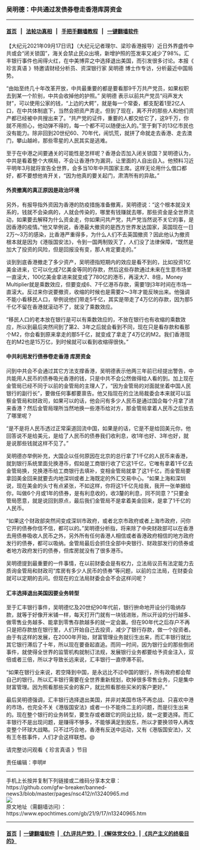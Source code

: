 ### 吴明德：中共通过发债券卷走香港库房资金
------------------------

#### [首页](https://github.com/gfw-breaker/banned-news3/blob/master/README.md) &nbsp;&nbsp;|&nbsp;&nbsp; [法轮功真相](https://github.com/begood0513/basic/blob/master/README.md)  &nbsp;&nbsp;|&nbsp;&nbsp; [手把手翻墙教程](https://github.com/gfw-breaker/guides/wiki)  &nbsp;&nbsp;|&nbsp;&nbsp; [一键翻墙软件](https://github.com/gfw-breaker/nogfw/blob/master/README.md)  



<div><p>
 【大纪元2021年09月17日讯】（大纪元记者理尔、梁珍香港报导）近日外界盛传中共或会“闭关锁国”，海关会禁止民众出境，新增护照的签发率又减少了98%。汇丰银行事件也闹得火红，在中美博弈之中选择退出美国，而引发很多讨论。本报《
 <ok href="https://www.epochtimes.com/gb/tag/%E7%8F%8D%E8%A8%80%E7%9C%9F%E8%AF%AD.html">
  珍言真语
 </ok>
 》特邀请财经分析员、资深银行家
 <ok href="https://www.epochtimes.com/gb/tag/%E5%90%B4%E6%98%8E%E5%BE%B7.html">
  吴明德
 </ok>
 博士作专访，分析最近中国局势。
</p>
<p>
 “由始至终几十年改革开放，中共最重要的都是要看那9千万共产党员，如果权职去到某一个阶别，中共会收掉他的护照。”
 <ok href="https://www.epochtimes.com/gb/tag/%E5%90%B4%E6%98%8E%E5%BE%B7.html">
  吴明德
 </ok>
 表示以前共产党员“闷声发大财”，可以使用公家的钱，“上边的大鳄”，就是每一个常委，都支配着1至2亿人口，在中共体制底下，当然会把资产弄走。但到了现在，离不开的那些人和他们资产都已经被中共搜出来了。“共产党的证件，重要的人都交给它了，这9千万，你就不用担心，他动弹不得的，每一个都不可以随便出入的。”至于剩下的13亿市民也没有能力。除非回到20世纪60、70年代，闹饥荒，就拼了命就走去香港、走去澳门，攀山越岭，那些零星的人民其实是逃难。
</p>
<p>
 至于在中港之间要通关的可能性是怎样呢？香港会否加入闭关锁国？吴明德认为，中共是看着整个大棋局，不会让香港作为漏洞，让里面的人自出自入。他预料习近平明年3月就将宣告全世界，会多当10年中共国家主席。这样无论用什么借口都好，都不要想他肯开关，“因为他真的要关起门，肃清所有的异敌。”
</p>
<h4>
 外资撤离的真正原因是政治环境
</h4>
<p>
 另外，有报导指外资因为香港的防疫措施准备撤离，吴明德说：“这个根本就没关系的，钱就不会染病的，人就会传染的，哪里有钱赚就去哪，那些资金是全世界流动，如果要去解释为什么资金走，你如果问共产党，共产党当然说不关它的事，是因香港的疫情。”他又举例说，香港最大撤资的是西方世界发达国家，英国现在一日2万～3万的感染，比香港严重得多，为什么人们不去英国撤资？因此他认为撤资根本就是因为《港版国安法》，令到一国两制毁灭了，人们没了法律保障，“既然是加大了投资的风险，但是回报没有变，那人肯定要走的。”
</p>
<p>
 谈到到底香港撤走了多少资产，吴明德指短期内的效应是看不到的，比如投资1亿美金进来，它可以化成7亿美金等同的存款，然后这些存款通过未来在生意市场里一直滚大，100亿美金拿进来就变成了780亿的港币，再滚大7、8倍，Money Multiplier就是乘数效应，但要变成6、7千亿港币存款，需要1到3年时间在市场一直滚大。反过来你说要撤资，收缩的时候也是需要2～3年才能反映出来。他强调不能小看移民人口，举例说他们带走5千亿，其实是带走了4万亿的存款，因为那5千亿不留在香港就滚动不了，就没了乘数效应。
</p>
<p>
 “移民人口的老本放在银行是可以有乘数效应的，不放在银行也有收缩的乘数效应，所以到最后突然间到了第2、3年之后就会看到不同，现在只是看存款和看那个M2，你会看到原来拿走的那5千亿，就变成了拿走了4万亿的M2。我们香港现在的M2也是15万亿，到时候就可以看到收缩得很快。”
</p>
<h4>
 中共利用发行债券卷走香港
 <ok href="https://www.epochtimes.com/gb/tag/%E5%BA%93%E6%88%BF%E8%B5%84%E9%87%91.html">
  库房资金
 </ok>
</h4>
<p>
 问到中共会不会通过其它方法支撑香港，吴明德表示他两三年前已经提出警告，中共能用人民币的债券吸光香港的钱，只是中共不会公然做得给人看的到。加上现在金管局已经不同于以前的金管局的主理人了，“因为金管局的对面就坐着中国人民银行的副行长”，要做任何事都要禀告。他又指现在的立法局裁委会本来就可以监察金管局和财政司，如果可以的话，他会问有多少人民币是通过国企每个月拿了进来香港？然后金管局理所当然地换一些港币给对方，那金管局拿着人民币之后放去了哪里呢？
</p>
<p>
 “是不是将人民币透过正常渠道回流中国，如果是的话，它是不是给回美元你，他回答说不是给美元，是给了人民币的债券我们收利息，收1年也好、3年也好，就是说那些钱就这样不见了。”
</p>
<p>
 吴明德亦举例补充，大国企以任何原因在北京的总行拿了1千亿的人民币来香港，就到银行系统里面兑换港币，假如是工商银行收了它这1千亿，它唯有拿着1千亿去金管局换，兑换港币给工商银行去填补，变相金管局就拿了这1千亿，而金管局要拿回美金回来就要去内地深圳或者上海既定的外汇交易中心。“如果上海和深圳说，现在美金的头寸有点紧张，不如这样，你将这1千亿先给我，我开一张单据给你，叫做6个月或1年的债券，是有利息收的，收3釐的利息，同不同意？”只要金管局愿意，就是说回到原点，最后我们金管局不是拿着美金回来，是拿了1千亿的人民币。
</p>
<p>
 “如果这个财政部突然间变成深圳市政府，或者北京市政府或者上海市政府，问你它开的债券你信不信，都可以的。”吴明德分析指，将来除了中央财政部可以在香港去用债券吸收人民币之外，另外所有任何香港人相信或者香港政府相信的地方政府发行的债券，都可以吸纳。金管局最后会抓住全部中央银行、财政部发行的债券或者地方政府发行的债券，但库房就没有了很多港币。
</p>
<p>
 吴明德提到最重要的一件事情，在以前财委会是有权力，立法局议员有法定能力去质询金管局和财政司“库房有多少人民币的债券”等问题，以前的立法局，在财委会就可以定期的去问。但现在的立法局财委会会不会这样问呢？
</p>
<h4>
 汇丰选择退出美国因要业务转型
</h4>
<p>
 至于汇丰银行事件，吴明德忆及20世纪90年代前，银行拚命地开设分行吸纳存款，就等于好像开米铺一样，每天打开门就有一块钱进账，所以开设的分行越多、做零售业务越多、能拿到零售存款越多的就一定会赢。但在90年代之后存户不再只是把存款放在银行里，人们开始自己去投资，减少了银行存款，做一个投资者。由于有这样的发展，在2000年开始，财富管理业务就衍生出来，而汇丰银行就比其它银行滞后了十年，所以现在要奋起直追。而同一时间，因为银行业的那些倒闭事件，就使得全世界的监管机构就制订法规，发展银行业务都要给予资金注入，双倍或者三倍，所以才导致长远来说，汇丰银行一直停滞不前。
</p>
<p>
 “如果在银行业来说，若空降到中国，是永远比不过中国的银行，所有政府都会帮自己的银行。所以汇丰银行需要在全世界重新规划，砍掉很多零售业务，只是集中财富管理。因为照看那些买金的客户，就比照看那些买米的客户更好。”
</p>
<p>
 最后吴明德强调，汇丰银行选择退出美国，并非对美国市场不再恋战、只喜欢中港的市场，也完全不关《港版国安法》或者一仆不能侍二主的问题，而是衍生出来的。现在整个银行的业务转型，要生存或者跟它的同业比较，就一定要选择。而汇丰银行不是出现问题，是赚得不够多，不能够满足到股东，所以才要换领导人再改变整个环球大战略。只不过巧合地，香港有反送中运动，又有《港版国安法》，又有王冬胜事件，人们才会这样联想。@
</p>
<p>
 请完整访问观看《
 <ok href="https://www.epochtimes.com/gb/tag/%e7%8f%8d%e8%a8%80%e7%9c%9f%e8%aa%9e.html">
  珍言真语
 </ok>
 》节目
</p>
<p style="text-align: center;">
</p>
<p>
 责任编辑：李明#
</p>
</div>
<hr/>
手机上长按并复制下列链接或二维码分享本文章：<br/>
https://github.com/gfw-breaker/banned-news3/blob/master/pages/nsc412/n13240965.md <br/>
<a href='https://github.com/gfw-breaker/banned-news3/blob/master/pages/nsc412/n13240965.md'><img src='https://github.com/gfw-breaker/banned-news3/blob/master/pages/nsc412/n13240965.md.png'/></a> <br/>
原文地址（需翻墙访问）：https://www.epochtimes.com/gb/21/9/17/n13240965.htm


------------------------
#### [首页](https://github.com/gfw-breaker/banned-news3/blob/master/README.md) &nbsp;|&nbsp; [一键翻墙软件](https://github.com/gfw-breaker/nogfw/blob/master/README.md) &nbsp;| [《九评共产党》](https://github.com/gfw-breaker/9ping.md/blob/master/README.md#九评之一评共产党是什么) | [《解体党文化》](https://github.com/gfw-breaker/jtdwh.md/blob/master/README.md) | [《共产主义的终极目的》](https://github.com/gfw-breaker/gczydzjmd.md/blob/master/README.md)


<img src='http://gfw-breaker.win/banned-news3/pages/nsc412/n13240965.md' width='0px' height='0px'/>